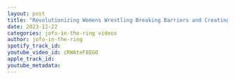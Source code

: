 ```yaml
---
layout: post
title: "Revolutionizing Womens Wrestling Breaking Barriers and Creating Opportunities in 2010"
date: 2023-12-22
categories: jofo-in-the-ring videos
author: jofo-in-the-ring
spotify_track_id: 
youtube_video_id: cRWAteF8EG0
apple_track_id: 
youtube_metadata: 
---
```

